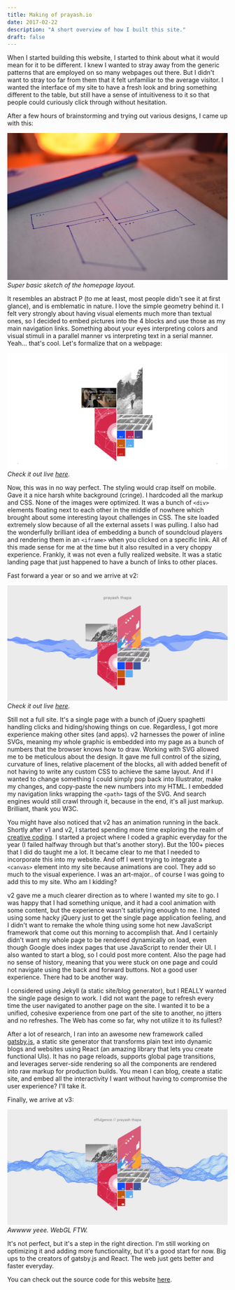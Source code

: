 ```yaml
---
title: Making of prayash.io
date: 2017-02-22
description: "A short overview of how I built this site."
draft: false
---
```


When I started building this website, I started to think about what it would mean for it to be different. I knew I wanted to stray away from the generic patterns that are employed on so many webpages out there. But I didn't want to stray too far from them that it felt unfamiliar to the average visitor. I wanted the interface of my site to have a fresh look and bring something different to the table, but still have a sense of intuitiveness to it so that people could curiously click through without hesitation.

After a few hours of brainstorming and trying out various designs, I came up with this:

![effulgence.io v1 mockup](./mockup.jpg)
_Super basic sketch of the homepage layout._

It resembles an abstract P (to me at least, most people didn't see it at first glance), and is emblematic in nature. I love the simple geometry behind it. I felt very strongly about having visual elements much more than textual ones, so I decided to embed pictures into the 4 blocks and use those as my main navigation links. Something about your eyes interpreting colors and visual stimuli in a parallel manner vs interpreting text in a serial manner. Yeah... that's cool. Let's formalize that on a webpage:

![effulgence.io v2](./v1.jpg)
_Check it out live [here](http://effulgence.io/v1)._

Now, this was in no way perfect. The styling would crap itself on mobile. Gave it a nice harsh white background (cringe). I hardcoded all the markup and CSS. None of the images were optimized. It was a bunch of `<div>` elements floating next to each other in the middle of nowhere which brought about some interesting layout challenges in CSS. The site loaded extremely slow because of all the external assets I was pulling. I also had the wonderfully brilliant idea of embedding a bunch of soundcloud players and rendering them in an `<iframe>` when you clicked on a specific link. All of this made sense for me at the time but it also resulted in a very choppy experience. Frankly, it was not even a fully realized website. It was a static landing page that just happened to have a bunch of links to other places.

Fast forward a year or so and we arrive at v2:

![effulgence.io v2](./v2.jpg)
_Check it out live [here](http://effulgence.io/v2)._

Still not a full site. It's a single page with a bunch of jQuery spaghetti handling clicks and hiding/showing things on cue. Regardless, I got more experience making other sites (and apps). v2 harnesses the power of inline SVGs, meaning my whole graphic is embedded into my page as a bunch of numbers that the browser knows how to draw. Working with SVG allowed me to be meticulous about the design. It gave me full control of the sizing, curvature of lines, relative placement of the blocks, all with added benefit of not having to write any custom CSS to achieve the same layout. And if I wanted to change something I could simply pop back into Illustrator, make my changes, and copy-paste the new numbers into my HTML. I embedded my navigation links wrapping the `<path>` tags of the SVG. And search engines would still crawl through it, because in the end, it's all just markup. Brilliant, thank you W3C.

You might have also noticed that v2 has an animation running in the back. Shortly after v1 and v2, I started spending more time exploring the realm of [creative coding](https://en.wikipedia.org/wiki/Creative_coding). I started a project where I coded a graphic everyday for the year (I failed halfway through but that's another story). But the 100+ pieces that I did do taught me a lot. It became clear to me that I needed to incorporate this into my website. And off I went trying to integrate a `<canvas>` element into my site because animations are cool. They add so much to the visual experience. I was an art-major.. of course I was going to add this to my site. Who am I kidding?

v2 gave me a much clearer direction as to where I wanted my site to go. I was happy that I had something unique, and it had a cool animation with some content, but the experience wasn't satisfying enough to me. I hated using some hacky jQuery just to get the single page application feeling, and I didn't want to remake the whole thing using some hot new JavaScript framework that come out this morning to accomplish that. And I certainly didn't want my whole page to be rendered dynamically on load, even though Google does index pages that use JavaScript to render their UI. I also wanted to start a blog, so I could post more content. Also the page had no sense of history, meaning that you were stuck on one page and could not navigate using the back and forward buttons. Not a good user experience. There had to be another way.

I considered using Jekyll (a static site/blog generator), but I REALLY wanted the single page design to work. I did not want the page to refresh every time the user navigated to another page on the site. I wanted it to be a unified, cohesive experience from one part of the site to another, no jitters and no refreshes. The Web has come so far, why not utilize it to its fullest?

After a lot of research, I ran into an awesome new framework called [gatsby.js](https://github.com/gatsbyjs/gatsby), a static site generator that transforms plain text into dynamic blogs and websites using React (an amazing library that lets you create functional UIs). It has no page reloads, supports global page transitions, and leverages server-side rendering so all the components are rendered into raw markup for production builds. You mean I can blog, create a static site, and embed all the interactivity I want without having to compromise the user experience? I'll take it.

Finally, we arrive at v3:

![effulgence.io v3](./v3.jpg)
_Awwww yeee. WebGL FTW._

It's not perfect, but it's a step in the right direction. I'm still working on optimizing it and adding more functionality, but it's a good start for now. Big ups to the creators of gatsby.js and React. The web just gets better and faster everyday.

You can check out the source code for this website [here](https://github.com/prayasht/prayasht.github.io).
